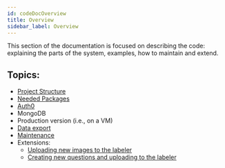 ```yaml
---
id: codeDocOverview
title: Overview
sidebar_label: Overview
---
```


This section of the documentation is focused on describing the code: explaining the
parts of the system, examples, how to maintain and extend.

## Topics:
+ [Project Structure](project_structure.md)
+ [Needed Packages](packages.md)
+ [Auth0](auth0.md)
+ MongoDB
+ Production version (i.e., on a VM)
+ [Data export](data_export.md)
+ [Maintenance](maintenance.md)
+ Extensions:
  - [Uploading new images to the labeler](extensions/form/new_images.md)
  - [Creating new questions and uploading to the labeler](extensions/form/question_set.md)

